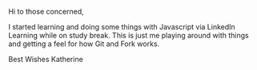 Hi to those concerned,

I started learning and doing some things with Javascript via LinkedIn Learning while on study break. This is just me playing around with things and getting a feel for how Git and Fork works.



Best Wishes
Katherine

